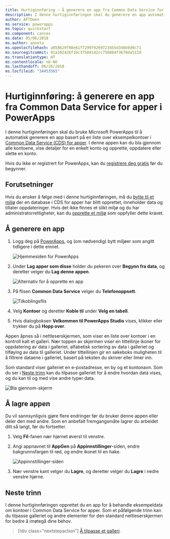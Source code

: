 ```yaml
---
title: Hurtiginnføring – å generere en app fra Common Data Service for apper | Microsoft Docs
description: I denne hurtiginnføringen skal du generere en app automatisk i PowerApps for å behandle data i Common Data Service for apper
author: AFTOwen
ms.service: powerapps
ms.topic: quickstart
ms.component: canvas
ms.date: 05/06/2018
ms.author: anneta
ms.openlocfilehash: a058629f08e61f7299792697234b5d346b9d0c71
ms.sourcegitcommit: 91a102426f1bc37504142cc756884f3670da5110
ms.translationtype: HT
ms.contentlocale: nb-NO
ms.lasthandoff: 06/26/2018
ms.locfileid: "34453565"
---
```

# <a name="quickstart-generate-an-app-from-common-data-service-for-apps-in-powerapps"></a>Hurtiginnføring: å generere en app fra Common Data Service for apper i PowerApps

I denne hurtiginnføringen skal du bruke Microsoft PowerApps til å automatisk generere en app basert på en liste over eksempelkontoer i [Common Data Service (CDS) for apper](../common-data-service/data-platform-intro.md). I denne appen kan du bla gjennom alle kontoene, vise detaljer for en enkelt konto og opprette, oppdatere eller slette en konto.

Hvis du ikke er registrert for PowerApps, kan du [registrere deg gratis](https://web.powerapps.com) før du begynner.

## <a name="prerequisites"></a>Forutsetninger
Hvis du ønsker å følge med i denne hurtiginnføringen, må du [bytte til et miljø](working-with-environments.md) der en database i CDS for apper har blitt opprettet, inneholder data og tillater oppdateringer. Hvis det ikke finnes et slikt miljø og du har administratorrettigheter, kan du [opprette et miljø](../../administrator/environments-administration.md#create-an-environment) som oppfyller dette kravet.

## <a name="generate-an-app"></a>Å generere en app
1. Logg deg på [PowerApps](https://web.powerapps.com), og (om nødvendig) bytt miljøer som angitt tidligere i dette emnet.

    ![Hjemmesiden for PowerApps](./media/data-platform-create-app/sign-in.png)

1. Under **Lag apper som disse** holder du pekeren over **Begynn fra data**, og deretter velger du **Lag denne appen**.

    ![Alternativ for å opprette en app](./media/data-platform-create-app/make-this-app.png)

1. På flisen **Common Data Service** velger du **Telefonoppsett**.

    ![Tilkoblingsflis](./media/data-platform-create-app/connection-tile.png)

1. Velg **Kontoer** og deretter **Koble til** under **Velg en tabell**.

1. Hvis dialogboksen **Velkommen til PowerApps Studio** vises, klikker eller trykker du på **Hopp over**.

Appen åpnes så i nettleserskjermen, som viser en liste over kontoer i en kontroll kalt et galleri. Nær toppen av skjermen viser en tittellinje ikoner for oppdatering av data i galleriet, alfabetisk sortering av data i galleriet og tilføying av data til galleriet. Under tittellinjen gir en søkeboks muligheten til å filtrere dataene i galleriet, basert på teksten du skriver eller limer inn. 

Som standard viser galleriet en e-postadresse, en by og et kontonavn. Som du ser i [Neste trinn](data-platform-create-app.md#next-steps) kan du tilpasse galleriet for å endre hvordan data vises, og du kan til og med vise andre typer data.

![Bla gjennom-skjerm](./media/data-platform-create-app/browse-screen.png)

## <a name="save-the-app"></a>Å lagre appen
Du vil sannsynligvis gjøre flere endringer før du bruker denne appen eller deler den med andre. Som en anbefalt fremgangsmåte lagrer du arbeidet ditt så langt, før du fortsetter.

1. Velg **Fil**-fanen nær hjørnet øverst til venstre.

1. Angi appnavnet til **AppGen** på **Appinnstillinger**-siden, endre bakgrunnsfargen til rød, og endre ikonet til en hake.

    ![Appinnstillinger-siden](./media/data-platform-create-app/app-settings.png)

1. Nær venstre kant velger du **Lagre**, og deretter velger du **Lagre** i nedre venstre hjørne.

## <a name="next-steps"></a>Neste trinn
I denne hurtiginnføringen opprettet du en app for å behandle eksempeldata om kontoer i Common Data Service for apper. Som et påfølgende trinn kan du tilpasse galleriet og andre elementer for den standard nettleserskjermen for bedre å imøtegå dine behov.

> [!div class="nextstepaction"]
> [Å tilpasse et galleri](customize-layout-sharepoint.md).
